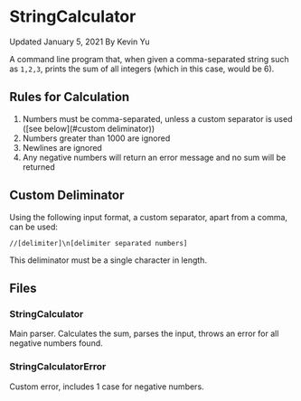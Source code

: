 #  StringCalculator

Updated January 5, 2021
By Kevin Yu

A command line program that, when given a comma-separated string such as `1,2,3`, prints the sum of all integers (which in this case, would be 6).


## Rules for Calculation

1. Numbers must be comma-separated, unless a custom separator is used ([see below](#custom deliminator))
2. Numbers greater than 1000 are ignored
3. Newlines are ignored
4. Any negative numbers will return an error message and no sum will be returned


## Custom Deliminator

Using the following input format, a custom separator, apart from a comma, can be used:

`//[delimiter]\n[delimiter separated numbers]`

This deliminator must be a single character in length.


## Files

### StringCalculator

Main parser. Calculates the sum, parses the input, throws an error for all negative numbers found.

### StringCalculatorError

Custom error, includes 1 case for negative numbers.
